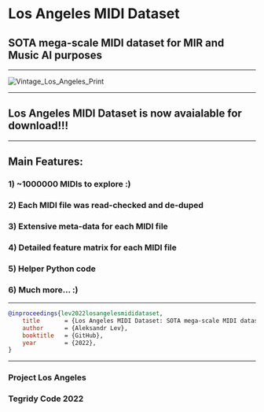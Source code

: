 # Los Angeles MIDI Dataset
## SOTA mega-scale MIDI dataset for MIR and Music AI purposes

***

![Vintage_Los_Angeles_Print](https://user-images.githubusercontent.com/56325539/196157186-5b0edd15-020f-4877-a8e2-b1af42f960c6.jpg)

***

## Los Angeles MIDI Dataset is now avaialable for download!!!

***

## Main Features:

### 1) ~1000000 MIDIs to explore :)
### 2) Each MIDI file was read-checked and de-duped
### 3) Extensive meta-data for each MIDI file
### 4) Detailed feature matrix for each MIDI file
### 5) Helper Python code
### 6) Much more... :)

***



```bibtex
@inproceedings{lev2022losangelesmididataset,
    title       = {Los Angeles MIDI Dataset: SOTA mega-scale MIDI dataset for MIR and Music AI purposes},
    author      = {Aleksandr Lev},
    booktitle   = {GitHub},
    year        = {2022},
}
```

***

### Project Los Angeles
### Tegridy Code 2022
